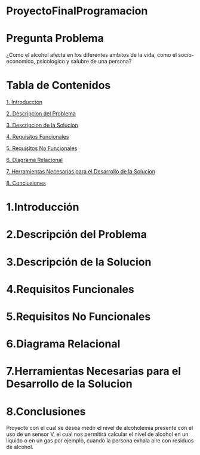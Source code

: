 # ProyectoFinalProgramacion
# Pregunta Problema
¿Como el alcohol afecta en los diferentes ambitos de la vida, como el socio-economico, psicologico y salubre de una persona?
# Tabla de Contenidos
[1. Introducción](#introducción)

[2. Descripcion del Problema](#descripcion-del-problema)

[3. Descripcion de la Solucion](#descripcion-de-la-solucion)

[4. Requisitos Funcionales](#requisitos-funcionales)

[5. Requisitos No Funcionales](#requisitos-no-funcionales)

[6. Diagrama Relacional](#diagrama-relacional)

[7. Herramientas Necesarias para el Desarrollo de la Solucion](#herramientas-necesarias-para-el-desarrollo-de-la-solucion)

[8. Conclusiones](#conclusiones)

# 1.Introducción

# 2.Descripción del Problema

# 3.Descripción de la Solucion

# 4.Requisitos Funcionales

# 5.Requisitos No Funcionales

# 6.Diagrama Relacional

# 7.Herramientas Necesarias para el Desarrollo de la Solucion

# 8.Conclusiones







Proyecto con el cual se desea medir el nivel de alcoholemia presente con el uso de un sensor V, el cual nos permitirá calcular el nivel de alcohol en un liquido o en un gas por ejemplo, cuando la persona exhala aire con residuos de alcohol.



